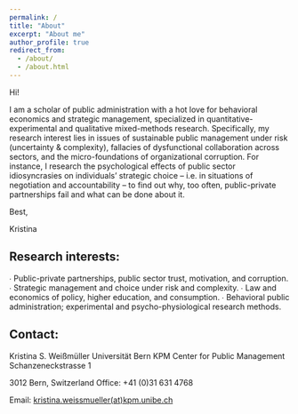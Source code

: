 ```yaml
---
permalink: /
title: "About"
excerpt: "About me"
author_profile: true
redirect_from: 
  - /about/
  - /about.html
---
```


Hi!

I am a scholar of public administration with a hot love for behavioral economics and strategic management, specialized in quantitative-experimental and qualitative mixed-methods research. Specifically, my research interest lies in issues of sustainable public management under risk (uncertainty & complexity), fallacies of dysfunctional collaboration across sectors, and the micro-foundations of organizational corruption. For instance, I research the psychological effects of public sector idiosyncrasies on individuals’ strategic choice – i.e. in situations of negotiation and accountability – to find out why, too often, public-private partnerships fail and what can be done about it.

Best,

Kristina

 

Research interests:
-------------------

∙ Public-private partnerships, public sector trust, motivation, and corruption.
∙ Strategic management and choice under risk and complexity.
∙ Law and economics of policy, higher education, and consumption.
∙ Behavioral public administration; experimental and psycho-physiological research methods.

 

Contact:
--------

Kristina S. Weißmüller
Universität Bern
KPM Center for Public Management
Schanzeneckstrasse 1

3012 Bern, Switzerland
Office: +41 (0)31 631 4768

Email: <a href="mailto:kristina.weissmueller(at)kpm.unibe.ch">kristina.weissmueller(at)kpm.unibe.ch</a>
